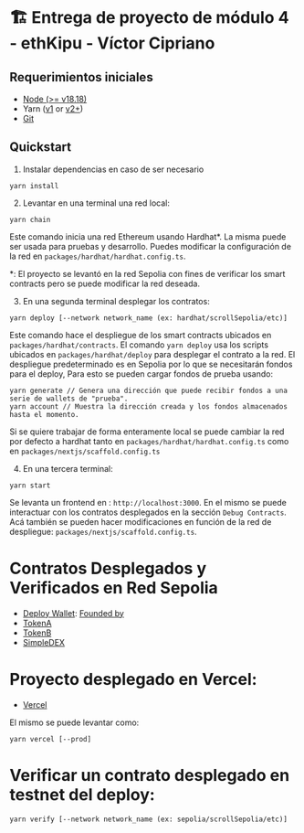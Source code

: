# 🏗 Entrega de proyecto de módulo 4 - ethKipu - Víctor Cipriano

## Requerimientos iniciales
- [Node (>= v18.18)](https://nodejs.org/en/download/)
- Yarn ([v1](https://classic.yarnpkg.com/en/docs/install/) or [v2+](https://yarnpkg.com/getting-started/install))
- [Git](https://git-scm.com/downloads)

## Quickstart
1. Instalar dependencias en caso de ser necesario
```
yarn install
```
2. Levantar en una terminal una red local:
```
yarn chain
```
Este comando inicia una red Ethereum usando Hardhat*. La misma puede ser usada para pruebas y desarrollo. Puedes modificar la configuración de la red en `packages/hardhat/hardhat.config.ts`.

*: El proyecto se levantó en la red Sepolia con fines de verificar los smart contracts pero se puede modificar la red deseada.

3. En una segunda terminal desplegar los contratos:
```
yarn deploy [--network network_name (ex: hardhat/scrollSepolia/etc)]
```
Este comando hace el despliegue de los smart contracts ubicados en `packages/hardhat/contracts`. El comando `yarn deploy` usa los scripts ubicados en `packages/hardhat/deploy` para desplegar el contrato a la red.
El despliegue predeterminado es en Sepolia por lo que se necesitarán fondos para el deploy, Para esto se pueden cargar fondos de prueba usando:

```
yarn generate // Genera una dirección que puede recibir fondos a una serie de wallets de "prueba".
yarn account // Muestra la dirección creada y los fondos almacenados hasta el momento.
```

Si se quiere trabajar de forma enteramente local se puede cambiar la red por defecto a hardhat tanto en `packages/hardhat/hardhat.config.ts` como en `packages/nextjs/scaffold.config.ts`

4. En una tercera terminal:
```
yarn start
```
Se levanta un frontend en : `http://localhost:3000`. En el mismo se puede interactuar con los contratos desplegados en la sección `Debug Contracts`. Acá también se pueden hacer modificaciones en función de la red de despliegue: `packages/nextjs/scaffold.config.ts`.

# Contratos Desplegados y Verificados en Red Sepolia
- [Deploy Wallet](https://sepolia.etherscan.io/address/0x14CbACCF8e6a8b5869E2c429A30f55b5d9711446): [Founded by](https://sepolia.etherscan.io/address/0x6a902fF2A2DD0151ce6E300f465A1236a85A1f20)
- [TokenA](https://sepolia.etherscan.io/address/0x7dc227b244d9b02f65641c1a094a7a686ea7ee74)
- [TokenB](https://sepolia.etherscan.io/address/0xF0F2DD339140332DEDB5eF5125112986294A0F12)
- [SimpleDEX](https://sepolia.etherscan.io/address/0x01B2a59378208a224336012411F8f219C3819886)

# Proyecto desplegado en Vercel:
- [Vercel](https://ethkipu-flax.vercel.app/)

El mismo se puede levantar como:
```
yarn vercel [--prod]
```

# Verificar un contrato desplegado en testnet del deploy:
```
yarn verify [--network network_name (ex: sepolia/scrollSepolia/etc)]
```
